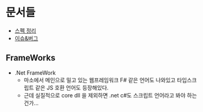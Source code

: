 # 문서들

- [스펙 정리](/Compiler/C%23%20C%2B%2B%20C/SPEC.md)
- [이슈&버그](/Compiler/C%23%20C%2B%2B%20C/ISSUE%26BUG.md)

## FrameWorks

- .Net FrameWork
  - 마소에서 메인으로 밀고 있는 웹프레임워크 F# 같은 언어도 나와있고 타입스크립트 같은 JS 호환 언어도 등장해있다.
  - 근데 실질적으로 core dll 을 제외하면 .net c#도 스크립트 언어라고 봐야 하는 건가...
  
